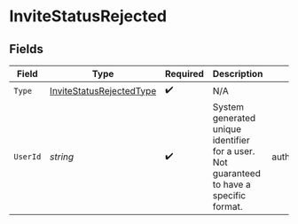 # InviteStatusRejected


## Fields

| Field                                                                                    | Type                                                                                     | Required                                                                                 | Description                                                                              | Example                                                                                  |
| ---------------------------------------------------------------------------------------- | ---------------------------------------------------------------------------------------- | ---------------------------------------------------------------------------------------- | ---------------------------------------------------------------------------------------- | ---------------------------------------------------------------------------------------- |
| `Type`                                                                                   | [InviteStatusRejectedType](../../Models/Shared/InviteStatusRejectedType.md)              | :heavy_check_mark:                                                                       | N/A                                                                                      |                                                                                          |
| `UserId`                                                                                 | *string*                                                                                 | :heavy_check_mark:                                                                       | System generated unique identifier for a user. Not guaranteed to have a specific format. | auth0\|646bdf96f7fb73d04c8c84db                                                          |